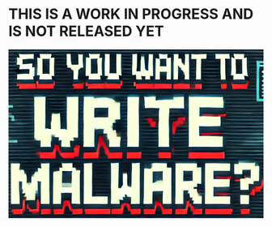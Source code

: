 # THIS IS A WORK IN PROGRESS AND IS NOT RELEASED YET

<p align="center">
    <img src="../.github/img_6.png"/>
</p>
